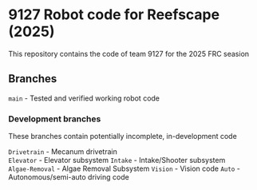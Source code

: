 # 9127 Robot code for Reefscape (2025)

This repository contains the code of team 9127 for the 2025 FRC seasion

## Branches
`main` - Tested and verified working robot code

### Development branches
These branches contain potentially incomplete, in-development code

`Drivetrain` - Mecanum drivetrain  
`Elevator` - Elevator subsystem
`Intake` - Intake/Shooter subsystem  
`Algae-Removal` - Algae Removal Subsystem
`Vision` - Vision code 
`Auto` - Autonomous/semi-auto driving code  